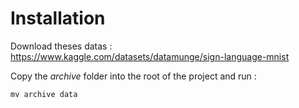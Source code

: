 # Installation

Download theses datas : https://www.kaggle.com/datasets/datamunge/sign-language-mnist

Copy the *archive* folder into the root of the project and run :

```shell
mv archive data
```